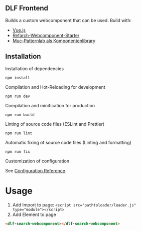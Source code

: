 ## DLF Frontend

Builds a custom webcomponent that can be used. Build with:

- [Vue.js](https://vuejs.org/)
- [Refarch-Webcomponent-Starter](https://github.com/it-at-m/refarch-templates/tree/main/refarch-webcomponent)
- [Muc-Patternlab als Komponentenlibrary](https://it-at-m.github.io/muc-patternlab-vue/)

## Installation

Installation of dependencies

```
npm install
```

Compilation and Hot-Reloading for development

```
npm run dev
```

Compilation and minification for production

```
npm run build
```

Linting of source code files (ESLint and Prettier)

```
npm run lint
```

Automatic fixing of source code files (Linting and formatting)

```
npm run fix
```

Customization of configuration

See [Configuration Reference](https://vitejs.dev/config/).

# Usage

1. Add Import to page:
   `<script src="pathtoloader/loader.js" type="module"></script>`
2. Add Element to page

```html
<dlf-search-webcomponent></dlf-search-webcomponent>
```

